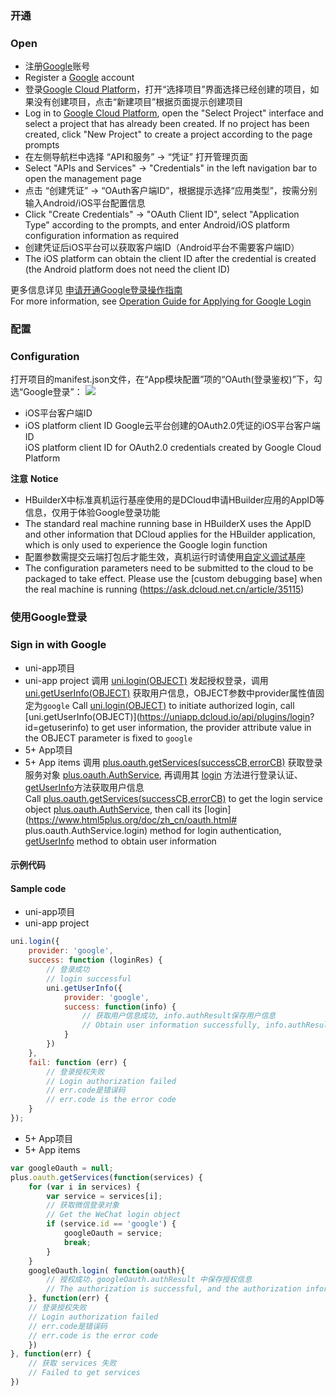### 开通  
### Open
- 注册[Google](https://accounts.google.com/)账号  
- Register a [Google](https://accounts.google.com/) account
- 登录[Google Cloud Platform](https://console.cloud.google.com/)，打开“选择项目”界面选择已经创建的项目，如果没有创建项目，点击“新建项目”根据页面提示创建项目  
- Log in to [Google Cloud Platform](https://console.cloud.google.com/), open the "Select Project" interface and select a project that has already been created. If no project has been created, click "New Project" to create a project according to the page prompts
- 在左侧导航栏中选择 “API和服务” -> “凭证” 打开管理页面
- Select "APIs and Services" -> "Credentials" in the left navigation bar to open the management page
- 点击 “创建凭证” -> “OAuth客户端ID”，根据提示选择“应用类型”，按需分别输入Android/iOS平台配置信息
- Click "Create Credentials" -> "OAuth Client ID", select "Application Type" according to the prompts, and enter Android/iOS platform configuration information as required
- 创建凭证后iOS平台可以获取客户端ID（Android平台不需要客户端ID）
- The iOS platform can obtain the client ID after the credential is created (the Android platform does not need the client ID)

更多信息详见 [申请开通Google登录操作指南](https://uniapp.dcloud.io/app-oauth-google-open)  
For more information, see [Operation Guide for Applying for Google Login](https://uniapp.dcloud.io/app-oauth-google-open)


### 配置  
### Configuration
打开项目的manifest.json文件，在“App模块配置”项的“OAuth(登录鉴权)”下，勾选“Google登录”：
![](https://partner-dcloud-native.oss-cn-hangzhou.aliyuncs.com/images/uniapp/oauth/google-manifest.png)

- iOS平台客户端ID  
- iOS platform client ID
Google云平台创建的OAuth2.0凭证的iOS平台客户端ID  
iOS platform client ID for OAuth2.0 credentials created by Google Cloud Platform

**注意**
**Notice**
- HBuilderX中标准真机运行基座使用的是DCloud申请HBuilder应用的AppID等信息，仅用于体验Google登录功能
- The standard real machine running base in HBuilderX uses the AppID and other information that DCloud applies for the HBuilder application, which is only used to experience the Google login function
- 配置参数需提交云端打包后才能生效，真机运行时请使用[自定义调试基座](https://ask.dcloud.net.cn/article/35115)
- The configuration parameters need to be submitted to the cloud to be packaged to take effect. Please use the [custom debugging base] when the real machine is running (https://ask.dcloud.net.cn/article/35115)


### 使用Google登录  
### Sign in with Google

- uni-app项目  
- uni-app project
调用 [uni.login(OBJECT)](api/plugins/login?id=login) 发起授权登录，调用 [uni.getUserInfo(OBJECT)](https://uniapp.dcloud.io/api/plugins/login?id=getuserinfo) 获取用户信息，OBJECT参数中provider属性值固定为`google`
Call [uni.login(OBJECT)](api/plugins/login?id=login) to initiate authorized login, call [uni.getUserInfo(OBJECT)](https://uniapp.dcloud.io/api/plugins/login? id=getuserinfo) to get user information, the provider attribute value in the OBJECT parameter is fixed to `google`
- 5+ App项目  
- 5+ App items
调用 [plus.oauth.getServices(successCB,errorCB)](https://www.html5plus.org/doc/zh_cn/oauth.html#plus.oauth.getServices) 获取登录服务对象 [plus.oauth.AuthService](https://www.html5plus.org/doc/zh_cn/oauth.html#plus.oauth.AuthService), 再调用其 [login](https://www.html5plus.org/doc/zh_cn/oauth.html#plus.oauth.AuthService.login) 方法进行登录认证、[getUserInfo](https://www.html5plus.org/doc/zh_cn/oauth.html#plus.oauth.AuthService.getUserInfo)方法获取用户信息  
Call [plus.oauth.getServices(successCB,errorCB)](https://www.html5plus.org/doc/zh_cn/oauth.html#plus.oauth.getServices) to get the login service object [plus.oauth.AuthService]( https://www.html5plus.org/doc/zh_cn/oauth.html#plus.oauth.AuthService), then call its [login](https://www.html5plus.org/doc/zh_cn/oauth.html# plus.oauth.AuthService.login) method for login authentication, [getUserInfo](https://www.html5plus.org/doc/zh_cn/oauth.html#plus.oauth.AuthService.getUserInfo) method to obtain user information


#### 示例代码  
#### Sample code
- uni-app项目  
- uni-app project
``` js  
uni.login({
    provider: 'google',
    success: function (loginRes) {
        // 登录成功
        // login successful
        uni.getUserInfo({
            provider: 'google',
            success: function(info) {
                // 获取用户信息成功, info.authResult保存用户信息
                // Obtain user information successfully, info.authResult saves user information
            }
        })
    },
    fail: function (err) {
        // 登录授权失败  
        // Login authorization failed
        // err.code是错误码
        // err.code is the error code
    }
});
```  

- 5+ App项目  
- 5+ App items
``` js  
var googleOauth = null;
plus.oauth.getServices(function(services) {
	for (var i in services) {
		var service = services[i];
		// 获取微信登录对象 
		// Get the WeChat login object
		if (service.id == 'google') {
			googleOauth = service;
			break;
		}
	}
	googleOauth.login( function(oauth){
		// 授权成功，googleOauth.authResult 中保存授权信息  
		// The authorization is successful, and the authorization information is saved in googleOauth.authResult
	}, function(err) {
    // 登录授权失败  
    // Login authorization failed
    // err.code是错误码
    // err.code is the error code
	})
}, function(err) {
	// 获取 services 失败
	// Failed to get services
})
```

